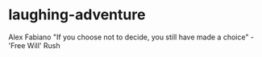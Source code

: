 # laughing-adventure
Alex Fabiano
"If you choose not to decide, you still have made a choice" - 'Free Will' Rush
